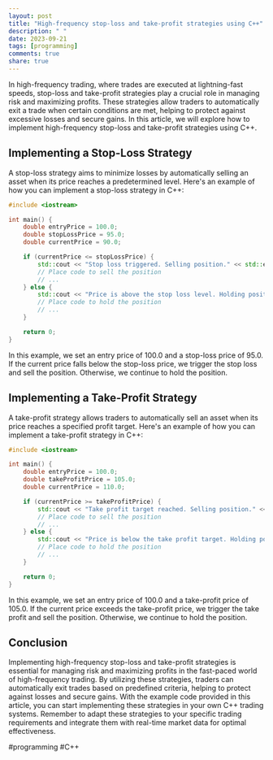 ```yaml
---
layout: post
title: "High-frequency stop-loss and take-profit strategies using C++"
description: " "
date: 2023-09-21
tags: [programming]
comments: true
share: true
---
```


In high-frequency trading, where trades are executed at lightning-fast speeds, stop-loss and take-profit strategies play a crucial role in managing risk and maximizing profits. These strategies allow traders to automatically exit a trade when certain conditions are met, helping to protect against excessive losses and secure gains. In this article, we will explore how to implement high-frequency stop-loss and take-profit strategies using C++.

## Implementing a Stop-Loss Strategy

A stop-loss strategy aims to minimize losses by automatically selling an asset when its price reaches a predetermined level. Here's an example of how you can implement a stop-loss strategy in C++:

```cpp
#include <iostream>

int main() {
    double entryPrice = 100.0;
    double stopLossPrice = 95.0;
    double currentPrice = 90.0;

    if (currentPrice <= stopLossPrice) {
        std::cout << "Stop loss triggered. Selling position." << std::endl;
        // Place code to sell the position
        // ...
    } else {
        std::cout << "Price is above the stop loss level. Holding position." << std::endl;
        // Place code to hold the position
        // ...
    }

    return 0;
}
```

In this example, we set an entry price of 100.0 and a stop-loss price of 95.0. If the current price falls below the stop-loss price, we trigger the stop loss and sell the position. Otherwise, we continue to hold the position.

## Implementing a Take-Profit Strategy

A take-profit strategy allows traders to automatically sell an asset when its price reaches a specified profit target. Here's an example of how you can implement a take-profit strategy in C++:

```cpp
#include <iostream>

int main() {
    double entryPrice = 100.0;
    double takeProfitPrice = 105.0;
    double currentPrice = 110.0;

    if (currentPrice >= takeProfitPrice) {
        std::cout << "Take profit target reached. Selling position." << std::endl;
        // Place code to sell the position
        // ...
    } else {
        std::cout << "Price is below the take profit target. Holding position." << std::endl;
        // Place code to hold the position
        // ...
    }

    return 0;
}
```

In this example, we set an entry price of 100.0 and a take-profit price of 105.0. If the current price exceeds the take-profit price, we trigger the take profit and sell the position. Otherwise, we continue to hold the position.

## Conclusion

Implementing high-frequency stop-loss and take-profit strategies is essential for managing risk and maximizing profits in the fast-paced world of high-frequency trading. By utilizing these strategies, traders can automatically exit trades based on predefined criteria, helping to protect against losses and secure gains. With the example code provided in this article, you can start implementing these strategies in your own C++ trading systems. Remember to adapt these strategies to your specific trading requirements and integrate them with real-time market data for optimal effectiveness.

#programming #C++